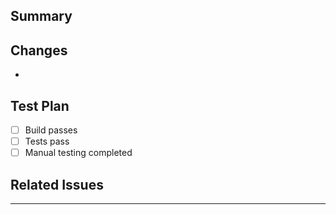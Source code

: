 ## Summary
<!-- Brief description of what this PR does -->

## Changes
<!-- List the main changes in this PR -->
-

## Test Plan
<!-- How did you test these changes? -->
- [ ] Build passes
- [ ] Tests pass
- [ ] Manual testing completed

## Related Issues
<!-- Link any related issues here -->

---

<!-- This PR will be automatically reviewed by Claude Code -->
